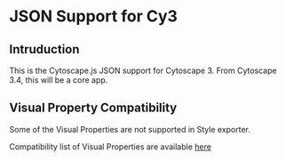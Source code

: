 # JSON Support for Cy3

## Intruduction
This is the Cytoscape.js JSON support for Cytoscape 3.  From Cytoscape 3.4, this will be a core app.

## Visual Property Compatibility
Some of the Visual Properties are not supported in Style exporter.

Compatibility list of Visual Properties are available [here](https://docs.google.com/spreadsheets/d/1iTDKGjro1-L7HGz1ftozqDKRxjQVSPF28jQLt7XGrSg/edit?usp=sharing)